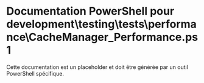 # Documentation PowerShell pour development\testing\tests\performance\CacheManager_Performance.ps1

Cette documentation est un placeholder et doit être générée par un outil PowerShell spécifique.

